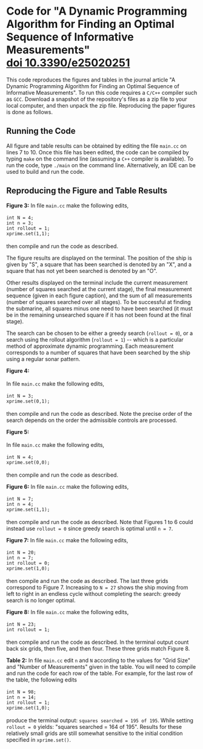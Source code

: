 # Code for "A Dynamic Programming Algorithm for Finding an Optimal Sequence of Informative Measurements" <br> [doi 10.3390/e25020251](https://www.mdpi.com/1099-4300/25/2/251)

This code reproduces the figures and tables in the journal article "A Dynamic Programming Algorithm for Finding an Optimal Sequence of Informative Measurements". To run this code requires a `C/C++` compiler such as `GCC`. Download a snapshot of the repository's files as a zip file to your local computer, and then unpack the zip file. Reproducing the paper figures is done as follows.

## Running the Code
All figure and table results can be obtained by editing the file `main.cc` on lines 7 to 10. Once this file has been edited, the code can be compiled by typing `make` on the command line (assuming a `C++` compiler is available). To run the code, type `./main` on the command line. Alternatively, an IDE can be used to build and run the code.

## Reproducing the Figure and Table Results

**Figure 3:** In file `main.cc` make the following edits, <br><br>
`int N = 4;` <br>
`int n = 3;` <br>
`int rollout = 1;` <br>
`xprime.set(1,1);`<br> <br>
then compile and run the code as described. 

The figure results are displayed on the terminal. The position of the ship is given by "S", a square that has been searched is denoted by an "X", and a square that has not yet been searched is denoted by an "O". 

Other results displayed on the terminal include the current measurement (number of squares searched at the current stage), the final measurement sequence (given in each figure caption), and the sum of all measurements (number of squares searched over all stages). To be successful at finding the submarine, all squares minus one need to have been searched (it must be in the remaining unsearched square if it has not been found at the final stage).

The search can be chosen to be either a greedy search (`rollout = 0`), or a search using the rollout algorithm (`rollout = 1`) -- which is a particular method of approximate dynamic programming. Each measurement corresponds to a number of squares that have been searched by the ship using a regular sonar pattern. 

**Figure 4:** <br><br> In file `main.cc` make the following edits, <br><br>
`int N = 3;` <br>
`xprime.set(0,1);`<br> <br>
then compile and run the code as described. Note the precise order of the search depends on the order the admissible controls are processed. 

**Figure 5:** <br><br> In file `main.cc` make the following edits, <br><br>
`int N = 4;` <br>
`xprime.set(0,0);`<br> <br>
then compile and run the code as described.

**Figure 6:** In file `main.cc` make the following edits, <br><br>
`int N = 7;` <br>
`int n = 4;` <br>
`xprime.set(1,1);`<br> <br>
then compile and run the code as described. Note that Figures 1 to 6 could instead use `rollout = 0` since greedy search is optimal until `n = 7`.

**Figure 7:** In file `main.cc` make the following edits, <br><br>
`int N = 20;` <br>
`int n = 7;` <br>
`int rollout = 0;` <br>
`xprime.set(1,0);`<br> <br>
then compile and run the code as described. The last three grids correspond to Figure 7. Increasing to `N = 27` shows the ship moving from left to right in an endless cycle without completing the search: greedy search is no longer optimal.

**Figure 8:** In file `main.cc` make the following edits, <br><br>
`int N = 23;` <br>
`int rollout = 1;` <br> <br>
then compile and run the code as described. In the terminal output count back six grids, then five, and then four. These three grids match Figure 8. 

**Table 2:** In file `main.cc` edit `n` and `N` according to the values for "Grid Size" and "Number of Measurements" given in the table. You will need to compile and run the code for each row of the table. For example, for the last row of the table, the following edits 
<br><br>
`int N = 98;` <br>
`int n = 14;` <br>
`int rollout = 1;` <br>
`xprime.set(1,0);`<br> <br>
produce the terminal output: `squares searched = 195 of 195`. While setting `rollout = 0` yields: "squares searched = 164 of 195". Results for these relatively small grids are still somewhat sensitive to the initial condition specified in `xprime.set()`.